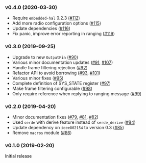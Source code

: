 <a name="v0.4.0"></a>
### v0.4.0 (2020-03-30)

- Require `embedded-hal` 0.2.3 ([#112])
- Add more radio configuration options ([#115])
- Update dependencies ([#116])
- Fix panic, improve error reporting in ranging ([#119])


[#112]: https://github.com/braun-embedded/rust-dw1000/pull/112
[#115]: https://github.com/braun-embedded/rust-dw1000/pull/115
[#116]: https://github.com/braun-embedded/rust-dw1000/pull/116
[#119]: https://github.com/braun-embedded/rust-dw1000/pull/119

<a name="v0.3.0"></a>
### v0.3.0 (2019-09-25)

- Upgrade to new `OutputPin` ([#90])
- Various minor documentation updates ([#91], [#107])
- Handle frame filtering rejection ([#92])
- Refactor API to avoid borrowing ([#93], [#101])
- Various minor fixes ([#95])
- Complete definition of SYS_STATE register ([#97])
- Make frame filtering configurable ([#98])
- Only require reference when replying to ranging message ([#99])

[#90]: https://github.com/braun-embedded/rust-dw1000/pull/90
[#91]: https://github.com/braun-embedded/rust-dw1000/pull/91
[#92]: https://github.com/braun-embedded/rust-dw1000/pull/92
[#93]: https://github.com/braun-embedded/rust-dw1000/pull/93
[#95]: https://github.com/braun-embedded/rust-dw1000/pull/95
[#97]: https://github.com/braun-embedded/rust-dw1000/pull/97
[#98]: https://github.com/braun-embedded/rust-dw1000/pull/98
[#99]: https://github.com/braun-embedded/rust-dw1000/pull/99
[#101]: https://github.com/braun-embedded/rust-dw1000/pull/101
[#107]: https://github.com/braun-embedded/rust-dw1000/pull/107


<a name="v0.2.0"></a>
### v0.2.0 (2019-04-20)

- Minor documentation fixes ([#79], [#81], [#82])
- Used `serde` with derive feature instead of `serde_derive` ([#84])
- Update dependency on `ieee802154` to version 0.3 ([#85])
- Remove `macros` module ([#86])

[#79]: https://github.com/braun-robotics/rust-dw1000/pull/79
[#81]: https://github.com/braun-robotics/rust-dw1000/pull/81
[#82]: https://github.com/braun-robotics/rust-dw1000/pull/82
[#84]: https://github.com/braun-robotics/rust-dw1000/pull/84
[#85]: https://github.com/braun-robotics/rust-dw1000/pull/85
[#86]: https://github.com/braun-robotics/rust-dw1000/pull/85


<a name="v0.1.0"></a>
### v0.1.0 (2019-02-20)

Initial release
